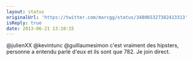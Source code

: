 ```yaml
---
layout: status
originalUrl: 'https://twitter.com/marcgg/status/348065327382413313'
isReply: true
date: 2013-06-21 13:10:15
---
```


@julienXX @kevintunc @guillaumesimon c'est vraiment des hipsters, personne a entendu parlé d'eux et ils sont que 782. Je join direct.
